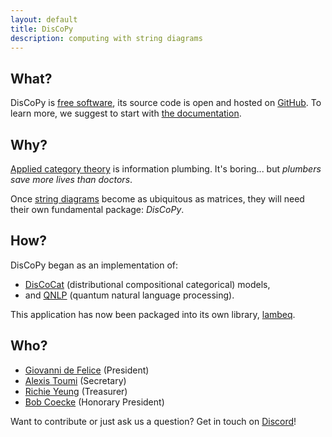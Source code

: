 ```yaml
---
layout: default
title: DisCoPy
description: computing with string diagrams
---
```


## What?

DisCoPy is [free software](https://en.wikipedia.org/wiki/Free_software),
its source code is open and hosted on [GitHub](https://github.com/oxford-quantum-group/discopy).
To learn more, we suggest to start with [the documentation](https://discopy.readthedocs.io).

## Why?

[Applied category theory](https://en.wikipedia.org/wiki/Applied_category_theory) is information plumbing. It's boring... but *plumbers save more lives than doctors*.

Once [string diagrams](https://en.wikipedia.org/wiki/String_diagram) become as ubiquitous as matrices, they will need their own fundamental package: *DisCoPy*.

## How?

DisCoPy began as an implementation of:

- [DisCoCat](https://en.wikipedia.org/wiki/DisCoCat) (distributional compositional categorical) models,
- and [QNLP](https://en.wikipedia.org/wiki/Quantum_natural_language_processing) (quantum natural language processing).

This application has now been packaged into its own library, [lambeq](https://cqcl.github.io/lambeq/).


## Who?

* [Giovanni de Felice](https://www.cs.ox.ac.uk/people/giovanni.defelice/) (President)
* [Alexis Toumi](https://alexis.toumi.xyz/) (Secretary)
* [Richie Yeung](https://hk.linkedin.com/in/richie-yeung) (Treasurer)
* [Bob Coecke](https://en.wikipedia.org/wiki/Bob_Coecke) (Honorary President)

Want to contribute or just ask us a question? Get in touch on [Discord](/discord)!

